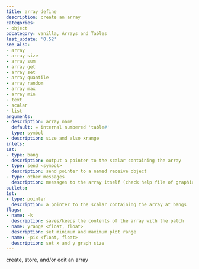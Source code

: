 ```yaml
---
title: array define
description: create an array
categories:
- object
pdcategory: vanilla, Arrays and Tables
last_update: '0.52'
see_also:
- array
- array size
- array sum
- array get
- array set
- array quantile
- array random
- array max
- array min
- text
- scalar
- list
arguments:
- description: array name 
  default: = internal numbered 'table#'
  type: symbol
- description: size and also xrange
inlets:
1st:
- type: bang
  description: output a pointer to the scalar containing the array
- type: send <symbol>
  description: send pointer to a named receive object
- type: other messages
  description: messages to the array itself (check help file of graphical arrays)
outlets:
1st:
- type: pointer
  description: a pointer to the scalar containing the array at bangs
flags:
- name: -k
  description: saves/keeps the contents of the array with the patch
- name: yrange <float, float>
  description: set minimum and maximum plot range
- name: -pix <float, float>
  description: set x and y graph size
---
```

create, store, and/or edit an array
